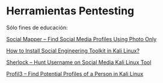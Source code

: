 
# Herramientas Pentesting

Sólo fines de educación:

[Social Mapper – Find Social Media Profiles Using Photo Only](https://www.geeksforgeeks.org/social-mapper-find-social-media-profiles-using-photo-only/)

[How to Install Social Engineering Toolkit in Kali Linux?](https://www.geeksforgeeks.org/how-to-install-social-engineering-toolkit-in-kali-linux/?ref=rp)

[Sherlock – Hunt Username on Social Media Kali Linux Tool](https://www.geeksforgeeks.org/sherlock-hunt-username-on-social-media-kali-linux-tool/?ref=rp)

[Profil3 – Find Potential Profiles of a Person in Kali Linux](https://www.geeksforgeeks.org/profil3-find-potential-profiles-of-a-person-in-kali-linux/?ref=rp)

